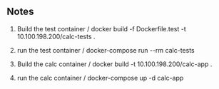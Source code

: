 ## Notes

1. Build the test container /
  docker build -f Dockerfile.test -t 10.100.198.200/calc-tests .

2. run the test container /
  docker-compose run --rm calc-tests

3. Build the calc container / 
  docker build -t 10.100.198.200/calc-app .

4. run the calc container /
  docker-compose up -d calc-app
